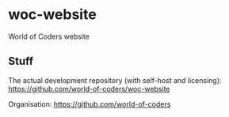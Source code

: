 # woc-website
World of Coders website

## Stuff
The actual development repository (with self-host and licensing): 
https://github.com/world-of-coders/woc-website

Organisation:
https://github.com/world-of-coders
